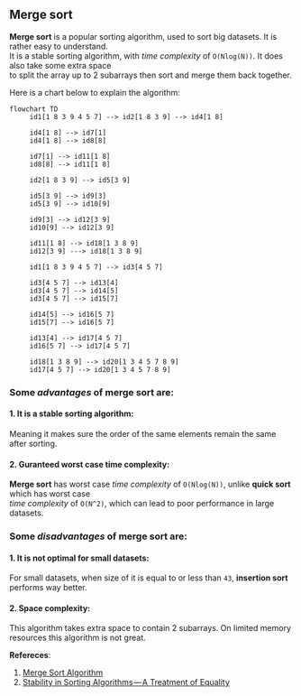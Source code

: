 ## Merge sort

**Merge sort** is a popular sorting algorithm, used to sort big datasets. It is rather easy to understand.  
It is a stable sorting algorithm, with *time complexity* of `O(Nlog(N))`. It does also take some extra space  
to split the array up to 2 subarrays then sort and merge them back together.

Here is a chart below to explain the algorithm:

```mermaid
flowchart TD
     id1[1 8 3 9 4 5 7] --> id2[1 8 3 9] --> id4[1 8]

     id4[1 8] --> id7[1]
     id4[1 8] --> id8[8]

     id7[1] --> id11[1 8]
     id8[8] --> id11[1 8]

     id2[1 8 3 9] --> id5[3 9]

     id5[3 9] --> id9[3]
     id5[3 9] --> id10[9]

     id9[3] --> id12[3 9]
     id10[9] --> id12[3 9]

     id11[1 8] --> id18[1 3 8 9]
     id12[3 9] ---> id18[1 3 8 9]

     id1[1 8 3 9 4 5 7] --> id3[4 5 7]

     id3[4 5 7] --> id13[4]
     id3[4 5 7] --> id14[5]
     id3[4 5 7] --> id15[7]

     id14[5] --> id16[5 7]
     id15[7] --> id16[5 7]

     id13[4] --> id17[4 5 7]
     id16[5 7] --> id17[4 5 7]

     id18[1 3 8 9] --> id20[1 3 4 5 7 8 9]
     id17[4 5 7] --> id20[1 3 4 5 7 8 9]
```

### Some *advantages* of **merge sort** are:

#### 1. It is a stable sorting algorithm:
Meaning it makes sure the order of the same elements remain the same after sorting.

#### 2. Guranteed worst case time complexity:
**Merge sort** has worst case *time complexity* of `O(Nlog(N))`, unlike **quick sort** which has worst case   
*time complexity* of `O(N^2)`, which can lead to poor performance in large datasets.

### Some *disadvantages* of **merge sort** are:

#### 1. It is not optimal for small datasets:
For small datasets, when size of it is equal to or less than `43`, **insertion sort** performs way better.

#### 2. Space complexity:
This algorithm takes extra space to contain 2 subarrays. On limited memory resources this algorithm is not great.


**Refereces**:

1. [Merge Sort Algorithm](https://www.geeksforgeeks.org/merge-sort/)
2. [Stability in Sorting Algorithms — A Treatment of Equality](https://www.freecodecamp.org/news/stability-in-sorting-algorithms-a-treatment-of-equality-fa3140a5a539/)
